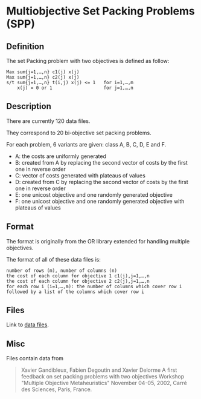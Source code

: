 # Multiobjective Set Packing Problems (SPP)

	
## Definition
The set Packing problem with two objectives is defined as follow:

    Max sum{j=1,…,n} c1(j) x(j)
    Max sum{j=1,…,n} c2(j) x(j)
    s/t sum{j=1,…,n} t(i,j) x(j) <= 1   for i=1,…,m
        x(j) = 0 or 1                   for j=1,…,n

## Description
There are currently 120 data files.

They correspond to 20 bi-objective set packing problems.

For each problem, 6 variants are given: class A, B, C, D, E and F.

+ A: the costs are uniformly generated
+ B: created from A by replacing the second vector of costs by the first one in reverse order
+ C: vector of costs generated with plateaus of values
+ D: created from C by replacing the second vector of costs by the first one in reverse order
+ E: one unicost objective and one randomly generated objective
+ F: one unicost objective and one randomly generated objective with plateaus of values

## Format
The format is originally from the OR library extended for handling multiple objectives.

The format of all of these data files is:

    number of rows (m), number of columns (n)
    the cost of each column for objective 1 c1(j),j=1,…,n
    the cost of each column for objective 2 c2(j),j=1,…,n
    for each row i (i=1,…,m): the number of columns which cover row i followed by a list of the columns which cover row i

## Files
Link to [data files](http://www.emse.fr/%7Edelorme/SetPacking.html#BOSPP).


## Misc
Files contain data from
> Xavier Gandibleux, Fabien Degoutin and Xavier Delorme
 A first feedback on set packing problems with two objectives
 Workshop "Multiple Objective Metaheuristics"
 November 04-05, 2002, Carré des Sciences, Paris, France.